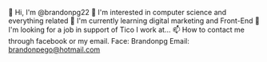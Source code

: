👋 Hi, I'm @brandonpg22 
👀 I'm interested in computer science and everything related 
🌱 I'm currently learning digital marketing and Front-End 
💞️ I'm looking for a job in support of Tico I work at... 
📫 How to contact me through facebook or my email. Face: Brandonpg Email: brandonpego@hotmail.com
